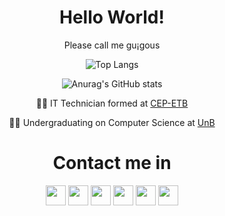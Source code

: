 <div align="center">
  
<h1>Hello World!</h1>
<p>Please call me gu¡gous</p>

![Top Langs](https://github-readme-stats.vercel.app/api/top-langs/?username=guilhermea23&theme=gotham&layout=compact)

![Anurag's GitHub stats](https://github-readme-stats.vercel.app/api?username=guilhermea23&show_icons=true&theme=gotham&layout=compact)

:man_student: IT Technician formed at [CEP-ETB](http://etb.com.br/)

:man_student: Undergraduating on Computer Science at [UnB](https://www.unb.br/)

<h1>Contact me in</h1>
<a href="mailto:garaujodeoliveira1@gmail.com" target="_blank"><img height="32" width="32" src="https://cdn.simpleicons.org/gmail" /></a>
<a href="https://instagram.com/guilhermea23" target="_blank"><img height="32" width="32" src="https://cdn.simpleicons.org/instagram" /></a> 
<a href="https://t.me/guilhermea23" target="_blank"><img height="32" width="32" src="https://cdn.simpleicons.org/telegram" /></a> 
<a href="https://discord.com/channels/@me/684902269296181248" target="_blank"><img height="32" width="32" src="https://cdn.simpleicons.org/discord" /></a> 
<a href="https://x.com/guilerme_23" target="_blank"><img height="32" width="32" src="https://cdn.simpleicons.org/x" /></a> 
<a href="https://signal.me/#eu/vvbbhF9Ql9VQKE4UWEc8IKKAN0RT4MYPSmkoHnkzLb1Nm3eZVp1DtJJO_LIdslP5" target="_blank"><img height="32" width="32" src="https://cdn.simpleicons.org/signal" /></a>

</div>


